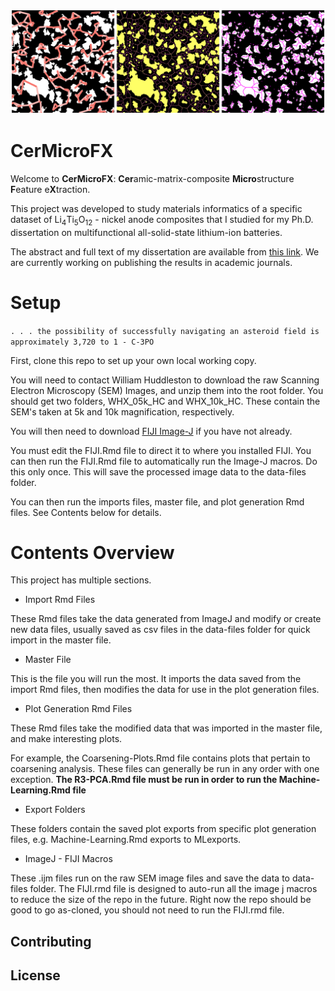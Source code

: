 ![Author: William Huddleston](montage.png)

# CerMicroFX

Welcome to **CerMicroFX**: **Cer**amic-matrix-composite **Micro**structure **F**eature e**X**traction. 

This project was developed to study materials informatics of a specific dataset of Li<sub>4</sub>Ti<sub>5</sub>O<sub>12</sub> - nickel anode composites that I studied for my Ph.D. dissertation on multifunctional all-solid-state lithium-ion batteries.

The abstract and full text of my dissertation are available from [this link](http://rave.ohiolink.edu/etdc/view?acc_num=case1619531582582196). We are currently working on publishing the results in academic journals. 



# Setup

`. . . the possibility of successfully navigating an asteroid field is approximately 3,720 to 1 - C-3PO`

First, clone this repo to set up your own local working copy.

You will need to contact William Huddleston to download the raw Scanning Electron Microscopy (SEM) Images, and unzip them into the root folder.
You should get two folders, WHX_05k_HC and WHX_10k_HC. These contain the SEM's taken at 5k and 10k magnification, respectively.

You will then need to download [FIJI Image-J](https://imagej.net/software/fiji/) if you have not already.

You must edit the FIJI.Rmd file to direct it to where you installed FIJI.
You can then run the FIJI.Rmd file to automatically run the Image-J macros. Do this only once.
This will save the processed image data to the data-files folder.

You can then run the imports files, master file, and plot generation Rmd files. See Contents below for details.

# Contents Overview

This project has multiple sections.

* Import Rmd Files

These Rmd files take the data generated from ImageJ and modify or create new data files, usually saved as csv files in the data-files folder for quick import in the master file.

* Master File

This is the file you will run the most. It imports the data saved from the import Rmd files, then modifies the data for use in the plot generation files.

* Plot Generation Rmd Files

These Rmd files take the modified data that was imported in the master file, and make interesting plots.

For example, the Coarsening-Plots.Rmd file contains plots that pertain to coarsening analysis.
These files can generally be run in any order with one exception.
**The R3-PCA.Rmd file must be run in order to run the Machine-Learning.Rmd file**

* Export Folders

These folders contain the saved plot exports from specific plot generation files, e.g. Machine-Learning.Rmd exports to MLexports.

* ImageJ - FIJI Macros

These .ijm files run on the raw SEM image files and save the data to data-files folder. The FIJI.rmd file is designed to auto-run all the image j macros to reduce the size of the repo in the future. Right now the repo should be good to go as-cloned, you should not need to run the FIJI.rmd file.

## Contributing

## License
